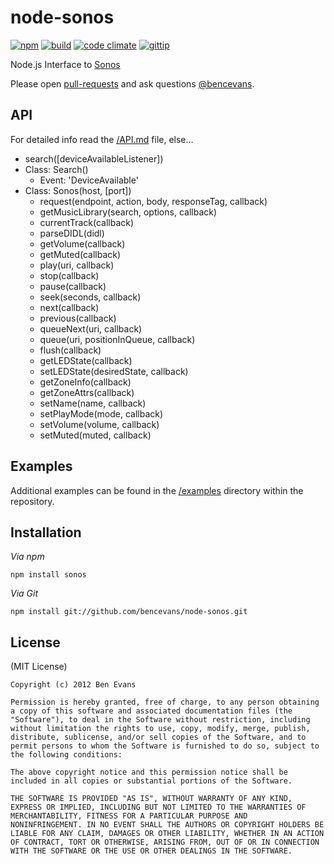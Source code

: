 # node-sonos

[![npm](http://img.shields.io/npm/v/sonos.svg)](https://www.npmjs.org/package/sonos)
[![build](http://img.shields.io/travis/bencevans/node-sonos/master.svg)](https://travis-ci.org/bencevans/node-sonos)
[![code climate](http://img.shields.io/codeclimate/github/bencevans/node-sonos.svg)](https://codeclimate.com/github/bencevans/node-sonos)
[![gittip](https://img.shields.io/gittip/bencevans.svg)](https://www.gittip.com/bencevans/)

Node.js Interface to [Sonos](http://sonos.com)

Please open [pull-requests](https://github.com/bencevans/node-sonos) and ask questions [@bencevans](https://twitter.com/bencevans).

## API

For detailed info read the [/API.md](https://github.com/bencevans/node-sonos/blob/master/API.md) file, else…

* search([deviceAvailableListener])
* Class: Search()
  * Event: 'DeviceAvailable'
* Class: Sonos(host, [port])
  * request(endpoint, action, body, responseTag, callback)
  * getMusicLibrary(search, options, callback)
  * currentTrack(callback)
  * parseDIDL(didl)
  * getVolume(callback)
  * getMuted(callback)
  * play(uri, callback)
  * stop(callback)
  * pause(callback)
  * seek(seconds, callback)
  * next(callback)
  * previous(callback)
  * queueNext(uri, callback)
  * queue(uri, positionInQueue, callback)
  * flush(callback)
  * getLEDState(callback)
  * setLEDState(desiredState, callback)
  * getZoneInfo(callback)
  * getZoneAttrs(callback)
  * setName(name, callback)
  * setPlayMode(mode, callback)
  * setVolume(volume, callback)
  * setMuted(muted, callback)

## Examples

Additional examples can be found in the [/examples](https://github.com/bencevans/node-sonos/tree/master/examples) directory within the repository.

## Installation

*Via npm*

    npm install sonos

*Via Git*

    npm install git://github.com/bencevans/node-sonos.git

## License

(MIT License)

    Copyright (c) 2012 Ben Evans

    Permission is hereby granted, free of charge, to any person obtaining
    a copy of this software and associated documentation files (the
    "Software"), to deal in the Software without restriction, including
    without limitation the rights to use, copy, modify, merge, publish,
    distribute, sublicense, and/or sell copies of the Software, and to
    permit persons to whom the Software is furnished to do so, subject to
    the following conditions:

    The above copyright notice and this permission notice shall be
    included in all copies or substantial portions of the Software.

    THE SOFTWARE IS PROVIDED "AS IS", WITHOUT WARRANTY OF ANY KIND,
    EXPRESS OR IMPLIED, INCLUDING BUT NOT LIMITED TO THE WARRANTIES OF
    MERCHANTABILITY, FITNESS FOR A PARTICULAR PURPOSE AND
    NONINFRINGEMENT. IN NO EVENT SHALL THE AUTHORS OR COPYRIGHT HOLDERS BE
    LIABLE FOR ANY CLAIM, DAMAGES OR OTHER LIABILITY, WHETHER IN AN ACTION
    OF CONTRACT, TORT OR OTHERWISE, ARISING FROM, OUT OF OR IN CONNECTION
    WITH THE SOFTWARE OR THE USE OR OTHER DEALINGS IN THE SOFTWARE.
